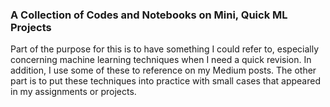 ### A Collection of Codes and Notebooks on Mini, Quick ML Projects

Part of the purpose for this is to have something I could refer to, especially concerning machine learning techniques when I need a quick revision. In addition, I use some of these to reference on my Medium posts. The other part is to put these techniques into practice with small cases that appeared in my assignments or projects.
